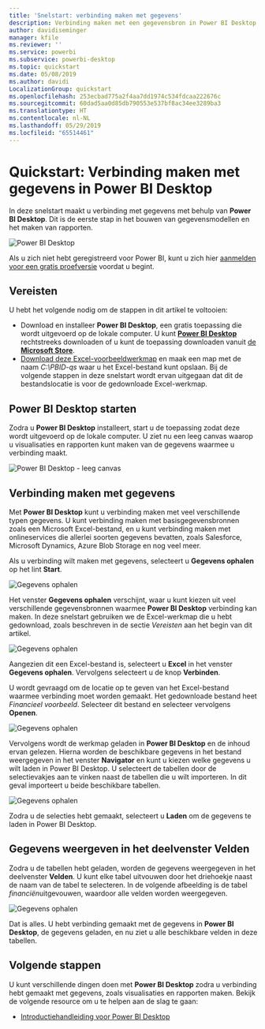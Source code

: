 ```yaml
---
title: 'Snelstart: verbinding maken met gegevens'
description: Verbinding maken met een gegevensbron in Power BI Desktop
author: davidiseminger
manager: kfile
ms.reviewer: ''
ms.service: powerbi
ms.subservice: powerbi-desktop
ms.topic: quickstart
ms.date: 05/08/2019
ms.author: davidi
LocalizationGroup: quickstart
ms.openlocfilehash: 253ecbad775a2f4aa7dd1974c534fdcaa222676c
ms.sourcegitcommit: 60dad5aa0d85db790553e537bf8ac34ee3289ba3
ms.translationtype: HT
ms.contentlocale: nl-NL
ms.lasthandoff: 05/29/2019
ms.locfileid: "65514461"
---
```

# <a name="quickstart-connect-to-data-in-power-bi-desktop"></a>Quickstart: Verbinding maken met gegevens in Power BI Desktop

In deze snelstart maakt u verbinding met gegevens met behulp van **Power BI Desktop**. Dit is de eerste stap in het bouwen van gegevensmodellen en het maken van rapporten.

![Power BI Desktop](media/desktop-what-is-desktop/what-is-desktop_01.png)

Als u zich niet hebt geregistreerd voor Power BI, kunt u zich hier [aanmelden voor een gratis proefversie](https://app.powerbi.com/signupredirect?pbi_source=web) voordat u begint.

## <a name="prerequisites"></a>Vereisten

U hebt het volgende nodig om de stappen in dit artikel te voltooien:
* Download en installeer **Power BI Desktop**, een gratis toepassing die wordt uitgevoerd op de lokale computer. U kunt [**Power BI Desktop**](https://powerbi.microsoft.com/desktop) rechtstreeks downloaden of u kunt de toepassing downloaden vanuit [de **Microsoft Store**](http://aka.ms/pbidesktopstore).
* [Download deze Excel-voorbeeldwerkmap](http://go.microsoft.com/fwlink/?LinkID=521962) en maak een map met de naam *C:\PBID-qs* waar u het Excel-bestand kunt opslaan. Bij de volgende stappen in deze snelstart wordt ervan uitgegaan dat dit de bestandslocatie is voor de gedownloade Excel-werkmap.

## <a name="launch-power-bi-desktop"></a>Power BI Desktop starten

Zodra u **Power BI Desktop** installeert, start u de toepassing zodat deze wordt uitgevoerd op de lokale computer. U ziet nu een leeg canvas waarop u visualisaties en rapporten kunt maken van de gegevens waarmee u verbinding maakt. 

![Power BI Desktop - leeg canvas](media/desktop-quickstart-connect-to-data/qs-connect-data_01.png)

## <a name="connect-to-data"></a>Verbinding maken met gegevens

Met **Power BI Desktop** kunt u verbinding maken met veel verschillende typen gegevens. U kunt verbinding maken met basisgegevensbronnen zoals een Microsoft Excel-bestand, en u kunt verbinding maken met onlineservices die allerlei soorten gegevens bevatten, zoals Salesforce, Microsoft Dynamics, Azure Blob Storage en nog veel meer.

Als u verbinding wilt maken met gegevens, selecteert u **Gegevens ophalen** op het lint **Start**.

![Gegevens ophalen](media/desktop-quickstart-connect-to-data/qs-connect-data_02.png)

Het venster **Gegevens ophalen** verschijnt, waar u kunt kiezen uit veel verschillende gegevensbronnen waarmee **Power BI Desktop** verbinding kan maken. In deze snelstart gebruiken we de Excel-werkmap die u hebt gedownload, zoals beschreven in de sectie *Vereisten* aan het begin van dit artikel.

![Gegevens ophalen](media/desktop-quickstart-connect-to-data/qs-connect-data_03.png)

Aangezien dit een Excel-bestand is, selecteert u **Excel** in het venster **Gegevens ophalen**. Vervolgens selecteert u de knop **Verbinden**.

U wordt gevraagd om de locatie op te geven van het Excel-bestand waarmee verbinding moet worden gemaakt. Het gedownloade bestand heet *Financieel voorbeeld*. Selecteer dit bestand en selecteer vervolgens **Openen**.

![Gegevens ophalen](media/desktop-quickstart-connect-to-data/qs-connect-data_04.png)

Vervolgens wordt de werkmap geladen in **Power BI Desktop** en de inhoud ervan gelezen. Hierna worden de beschikbare gegevens in het bestand weergegeven in het venster **Navigator** en kunt u kiezen welke gegevens u wilt laden in Power BI Desktop. U selecteert de tabellen door de selectievakjes aan te vinken naast de tabellen die u wilt importeren. In dit geval importeert u beide beschikbare tabellen.

![Gegevens ophalen](media/desktop-quickstart-connect-to-data/qs-connect-data_05.png)

Zodra u de selecties hebt gemaakt, selecteert u **Laden** om de gegevens te laden in Power BI Desktop.

## <a name="view-data-in-the-fields-pane"></a>Gegevens weergeven in het deelvenster Velden

Zodra u de tabellen hebt geladen, worden de gegevens weergegeven in het deelvenster **Velden**. U kunt elke tabel uitvouwen door het driehoekje naast de naam van de tabel te selecteren. In de volgende afbeelding is de tabel *financiën*uitgevouwen, waardoor alle velden worden weergegeven. 

![Gegevens ophalen](media/desktop-quickstart-connect-to-data/qs-connect-data_06.png)

Dat is alles. U hebt verbinding gemaakt met de gegevens in **Power BI Desktop**, de gegevens geladen, en nu ziet u alle beschikbare velden in deze tabellen.

## <a name="next-steps"></a>Volgende stappen

U kunt verschillende dingen doen met **Power BI Desktop** zodra u verbinding hebt gemaakt met gegevens, zoals visualisaties en rapporten maken. Bekijk de volgende resource om u te helpen aan de slag te gaan:

* [Introductiehandleiding voor Power BI Desktop](desktop-getting-started.md)